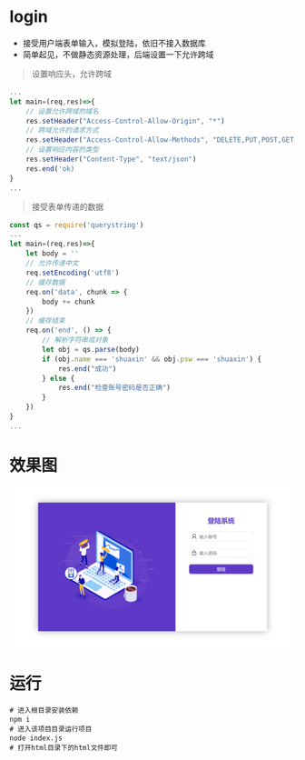 # login
- 接受用户端表单输入，模拟登陆，依旧不接入数据库
- 简单起见，不做静态资源处理，后端设置一下允许跨域

>设置响应头，允许跨域
```js
...
let main=(req,res)=>{
    // 设置允许跨域的域名
    res.setHeader("Access-Control-Allow-Origin", "*")
    // 跨域允许的请求方式
    res.setHeader("Access-Control-Allow-Methods", "DELETE,PUT,POST,GET,OPTIONS")
    // 设置响应内容的类型
    res.setHeader("Content-Type", "text/json")
    res.end('ok)
}
...
```
>接受表单传递的数据
```js
const qs = require('querystring')
...
let main=(req,res)=>{
    let body = ''
    // 允许传递中文
    req.setEncoding('utf8')
    // 缓存数据
    req.on('data', chunk => {
        body += chunk
    })
    // 缓存结束
    req.on('end', () => {
        // 解析字符串成对象
        let obj = qs.parse(body)
        if (obj.name === 'shuaxin' && obj.psw === 'shuaxin') {
            res.end("成功")
        } else {
            res.end("检查账号密码是否正确")
        }
    })
}
...
```

# 效果图
![效果图](./img/one.png)

# 运行
```shell
# 进入根目录安装依赖
npm i
# 进入该项目目录运行项目
node index.js
# 打开html目录下的html文件即可
```